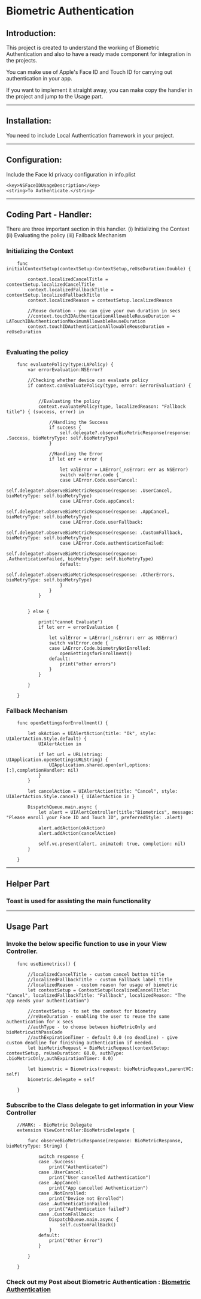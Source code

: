 # Biometric Authentication

## Introduction:

This project is created to understand the working of Biometric Authentication and also to have a ready made component for integration in the projects. 

You can make use of Apple's Face ID and Touch ID for carrying out authentication in your app.

If you want to implement it straight away, you can make copy the handler in the project and jump to the Usage part.

---------------------------------------------------------------------------------------------------

## Installation:

You need to include Local Authentication framework in your project.

----------------------------------------------------------------------------------------------------

## Configuration:

Include the Face Id privacy configuration in info.plist

```
<key>NSFaceIDUsageDescription</key>
<string>To Authenticate.</string>
```
----------------------------------------------------------------------------------------------------

## Coding Part - Handler:

There are three important section in this handler. (i) Initializing the Context  (ii) Evaluating the policy (iii) Fallback Mechanism

### Initializing the Context

```
    func initialContextSetup(contextSetup:ContextSetup,reUseDuration:Double) {
        
        context.localizedCancelTitle = contextSetup.localizedCancelTitle
        context.localizedFallbackTitle = contextSetup.localizedFallbackTitle
        context.localizedReason = contextSetup.localizedReason
        
        //Reuse duration - you can give your own duration in secs
        //context.touchIDAuthenticationAllowableReuseDuration = LATouchIDAuthenticationMaximumAllowableReuseDuration
        context.touchIDAuthenticationAllowableReuseDuration = reUseDuration
    
```

### Evaluating the policy

```
    func evaluatePolicy(type:LAPolicy) {
        var errorEvaluation:NSError?
        
        //Checking whether device can evaluate policy
        if context.canEvaluatePolicy(type, error: &errorEvaluation) {
            
        
            //Evaluating the policy
            context.evaluatePolicy(type, localizedReason: "Fallback title") { (success, error) in
                
                //Handling the Success
                if success {
                    self.delegate?.observeBioMetricResponse(response: .Success, bioMetryType: self.bioMetryType)
                }
                
                //Handling the Error
                if let err = error {
                    
                    let valError = LAError(_nsError: err as NSError)
                    switch valError.code {
                    case LAError.Code.userCancel:
                        self.delegate?.observeBioMetricResponse(response: .UserCancel, bioMetryType: self.bioMetryType)
                    case LAError.Code.appCancel:
                        self.delegate?.observeBioMetricResponse(response: .AppCancel, bioMetryType: self.bioMetryType)
                    case LAError.Code.userFallback:
                        self.delegate?.observeBioMetricResponse(response: .CustomFallback, bioMetryType: self.bioMetryType)
                    case LAError.Code.authenticationFailed:
                        self.delegate?.observeBioMetricResponse(response: .AuthenticationFailed, bioMetryType: self.bioMetryType)
                    default:
                        self.delegate?.observeBioMetricResponse(response: .OtherErrors, bioMetryType: self.bioMetryType)
                    }
                }
            }
            
    
        } else {
            
            print("cannot Evaluate")
            if let err = errorEvaluation {
                
                let valError = LAError(_nsError: err as NSError)
                switch valError.code {
                case LAError.Code.biometryNotEnrolled:
                    openSettingsforEnrollment()
                default:
                    print("other errors")
                }
            }
            
        }
    
    }
```

### Fallback Mechanism

```
    func openSettingsforEnrollment() { 
        
        let okAction = UIAlertAction(title: "Ok", style: UIAlertAction.Style.default) {
            UIAlertAction in
        
            if let url = URL(string: UIApplication.openSettingsURLString) {
                UIApplication.shared.open(url,options: [:],completionHandler: nil)
            }
        }
        
        let cancelAction = UIAlertAction(title: "Cancel", style: UIAlertAction.Style.cancel) { UIAlertAction in }
        
        DispatchQueue.main.async {
            let alert = UIAlertController(title:"Biometrics", message: "Please enroll your Face ID and Touch ID", preferredStyle: .alert)
            
            alert.addAction(okAction)
            alert.addAction(cancelAction)
            
            self.vc.present(alert, animated: true, completion: nil)
        }
        
    }
```


----------------------------------------------------------------------------------------------------

## Helper Part

### Toast  is used for assisting the main functionality

----------------------------------------------------------------------------------------------------

## Usage Part

### Invoke the below specific function to use in your View Controller. 

```
    func useBiometrics() {
       
        //localizedCancelTitle - custom cancel button title
        //localizedFallbackTitle - custom Fallback label title
        //localizedReason - custom reason for usage of biometric
        let contextSetup = ContextSetup(localizedCancelTitle: "Cancel", localizedFallbackTitle: "Fallback", localizedReason: "The app needs your authentication")
        
        //contextSetup - to set the context for biometry
        //reUseDuration - enabling the user to reuse the same authentication for x secs
        //authType - to choose between bioMetricOnly and bioMetricwithPassCode
        //authExpirationTimer - default 0.0 (no deadline) - give custom deadline for finishing authentication if needed.
        let bioMetricRequest = BioMetricRequest(contextSetup: contextSetup, reUseDuration: 60.0, authType: .bioMetricOnly,authExpirationTimer: 0.0)
    
        let biometric = Biometrics(request: bioMetricRequest,parentVC: self)
        biometric.delegate = self
        
    }
```

### Subscribe to the Class delegate to get information in your View Controller 

```
    //MARK: - BioMetric Delegate
    extension ViewController:BioMetricDelegate {
       
        func observeBioMetricResponse(response: BioMetricResponse, bioMetryType: String) {
            
            switch response {
            case .Success:
                print("Authenticated")
            case .UserCancel:
                print("User cancelled Authentication")
            case .AppCancel:
                print("App cancelled Authentication")
            case .NotEnrolled:
                print("Device not Enrolled")
            case .AuthenticationFailed:
                print("Authentication failed")
            case .CustomFallback:
                DispatchQueue.main.async {
                    self.customFallBack()
                }
            default:
                print("Other Error")
            }
            
        }
        
    }
```


### Check out my Post about Biometric Authentication : [Biometric Authentication](https://vijaysn.com/2020/04/23/ios-av-player/)
